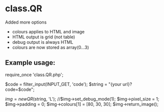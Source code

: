 # class.QR

Added more options

- colours applies to HTML and image
- HTML output is grid (not table)
- debug output is always HTML
- colours are now stored as array(0...3)

## Example usage:

require_once 'class.QR.php';

$code = filter_input(INPUT_GET, 'code');
$string = "{your url}?code=$code";

$img = new QR($string, 'L');
//$img->set_debug_mode(1);
$img->pixel_size = 1;
$img->padding = 0;
$img->colours[1] = [80, 30, 30];
$img->return_image(); 
